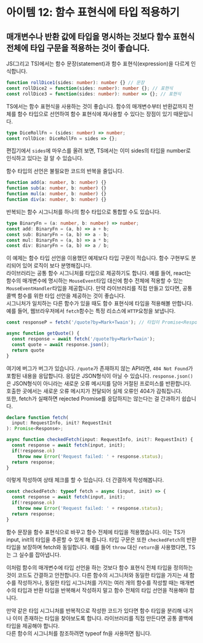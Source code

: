 # 아이템 12: 함수 표현식에 타입 적용하기

## 매개변수나 반환 값에 타입을 명시하는 것보다 함수 표현식 전체에 타입 구문을 적용하는 것이 좋습니다.

JS(그리고 TS)에서는 함수 문장(statement)과 함수 표현식(expression)을 다르게 인식합니다.
``` ts
function rollDice1(sides: number): number {} // 문장
const rollDice2 = function(sides: number): number {}; // 표현식
const rollDice3 = function(sides: number): number => {}; // 표현식
```

TS에서는 함수 표현식을 사용하는 것이 좋습니다. 함수의 매개변수부터 반환값까지 전체를 함수 타입으로 선언하여 함수 표현식에 재사용할 수 있다는 장점이 있기 때문입니다.
``` ts
type DiceRollFn = (sides: number) => number;
const rollDice: DiceRollFn = sides => {};
```
편집기에서 `sides`에 마우스를 올려 보면, TS에서는 이미 sides의 타입을 number로 인식하고 있다는 걸 알 수 있습니다.

함수 타입의 선언은 불필요한 코드의 반복을 줄입니다.
``` ts
function add(a: number, b: number) {}
function sub(a: number, b: number) {}
function mul(a: number, b: number) {}
function div(a: number, b: number) {}
```

반복되는 함수 시그니처를 하나의 함수 타입으로 통합할 수도 있습니다.
``` ts
type BinaryFn = (a: number, b: number) => number;
const add: BinaryFn = (a, b) => a + b;
const sub: BinaryFn = (a, b) => a - b;
const mul: BinaryFn = (a, b) => a * b;
const div: BinaryFn = (a, b) => a / b;
```

이 예제는 함수 타입 선언을 이용했던 예제보다 타입 구문이 적습니다. 함수 구현부도 분리되어 있어 로직이 보다 분명해집니다.<br>
라이브러리는 공통 함수 시그니처를 타입으로 제공하기도 합니다. 예를 들어, react는 함수의 매개변수에 명시하는 `MouseEvent`타입 대신에 함수 전체에 적용할 수 있는 `MouseEventHandler`타입을 제공합니다. 만약 라이브러리를 직접 만들고 있다면, 공통 콜백 함수를 위한 타입 선언을 제공하는 것이 좋습니다.<br>
시그니처가 일치하는 다른 함수가 있을 때도 함수 표현식에 타입을 적용해볼 만합니다. 예를 들어, 웹브라우저에서 `fetch`함수는 특정 리소스에 `HTTP`요청을 보냅니다.

``` ts
const responseP = fetch('/quote?by=Mark+Twain'); // 타입이 Promise<Response>

async function getQuote() {
  const response = await fetch('/quote?by=Mark+Twain');
  const quote = await response.json();
  return quote
}
```
여기에 버그가 버그가 있습니다. `/quote`가 존재하지 않는 API라면, `404 Not Found`가 포함된 내용을 응답합니다. 응답은 JSON형식이 아닐 수 있습니다. `response.json()`은 JSON형식이 아니라는 새로운 오류 메시지를 담아 거절된 프로미스를 반환합니다. 호출한 곳에서는 새로운 오류 메시지가 전달되어 실제 오류인 404가 감춰집니다.<br>
또한, fetch가 실패하면 rejected Promise를 응답하지는 않는다는 걸 간과하기 쉽습니다.
``` ts
declare function fetch(
  input: RequestInfo, init? RequestInit
): Promise<Response>;
```

``` ts
async function checkedFetch(input: RequestInfo, init?: RequestInit) {
  const response = await fetch(input, init);
  if(!response.ok)
    throw new Error('Request failed: ' + response.status);
  return response;
}
```
이렇게 작성하여 상태 체크를 할 수 있습니다. 더 간결하게 작성해봅니다.

``` ts
const checkedFetch: typeof fetch = async (input, init) => {
  const response = await fetch(input, init);
  if(!response.ok)
    throw new Error('Request failed: ' + response.status);
  return response;
}
```

함수 문장을 함수 표현식으로 바꾸고 함수 전체에 타입을 적용했습니다. 이는 TS가 input, init의 타입을 추론할 수 있게 해 줍니다. 타입 구문은 또한 `checkedFetch`의 반환 타입을 보장하며 fetch와 동일합니다. 예를 들어 `throw` 대신 `return`을 사용했다면, TS는 그 실수를 잡아냅니다.

이처럼 함수의 매개변수에 타입 선언을 하는 것보다 함수 표현식 전체 타입을 정의하는 것이 코드도 간결하고 안전합니다. 다른 함수의 시그니처와 동일한 타입을 가지는 새 함수를 작성하거나, 동일한 타입 시그니처를 가지는 여러 개의 함수를 작성할 때는 매개변수의 타입과 반환 타입을 반복해서 작성하지 말고 함수 전체의 타입 선언을 적용해야 합니다.

만약 같은 타입 시그니처를 반복적으로 작성한 코드가 있다면 함수 타입을 분리해 내거나 이미 존재하는 타입을 찾아보도록 합니다. 라이브러리를 직접 만든다면 공통 콜백에 타입을 제공해야 합니다.<br>
다른 함수의 시그니처를 참조하려면 typeof fn을 사용하면 됩니다.
